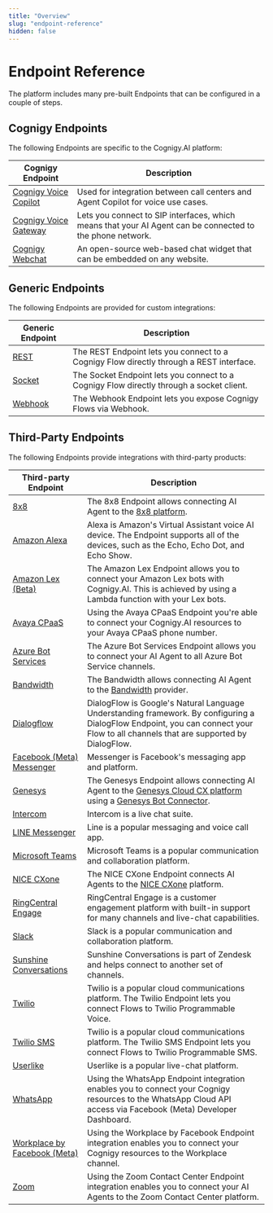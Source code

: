 ```yaml
---
title: "Overview"
slug: "endpoint-reference"
hidden: false
---
```


# Endpoint Reference

The platform includes many pre-built Endpoints that can be configured in a couple of steps.

## Cognigy Endpoints

The following Endpoints are specific to the Cognigy.AI platform:

| Cognigy Endpoint                          | Description                                                                                               |
|-------------------------------------------|-----------------------------------------------------------------------------------------------------------|
| [Cognigy Voice Copilot](voice-copilot.md) | Used for integration between call centers and Agent Copilot for voice use cases.                             |
| [Cognigy Voice Gateway](voice-gateway.md) | Lets you connect to SIP interfaces, which means that your AI Agent can be connected to the phone network. |
| [Cognigy Webchat](webchat.md)             | An open-source web-based chat widget that can be embedded on any website.                                 |

## Generic Endpoints

The following Endpoints are provided for custom integrations:

| Generic Endpoint      | Description                                                                              |
|-----------------------|------------------------------------------------------------------------------------------|
| [REST](rest.md)       | The REST Endpoint lets you connect to a Cognigy Flow directly through a REST interface.  |
| [Socket](socketio.md) | The Socket Endpoint lets you connect to a Cognigy Flow directly through a socket client. |
| [Webhook](webhook.md) | The Webhook Endpoint lets you expose Cognigy Flows via Webhook.                          |

## Third-Party Endpoints

The following Endpoints provide integrations with third-party products:

| Third-party  Endpoint                               | Description                                                                                                                                                                                                           |
|-----------------------------------------------------|-----------------------------------------------------------------------------------------------------------------------------------------------------------------------------------------------------------------------|
| [8x8](8x8.md)                                       | The 8x8 Endpoint allows connecting AI Agent to the [8x8 platform](https://www.8x8.com/).                                                                                                                              |
| [Amazon Alexa](amazon-alexa.md)                     | Alexa is Amazon's Virtual Assistant voice AI device. The Endpoint supports all of the devices, such as the Echo, Echo Dot, and Echo Show.                                                                             |
| [Amazon Lex (Beta)](amazon-lex.md)                  | The Amazon Lex Endpoint allows you to connect your Amazon Lex bots with Cognigy.AI. This is achieved by using a Lambda function with your Lex bots.                                                                   |
| [Avaya CPaaS](avaya-cpaas.md)                       | Using the Avaya CPaaS Endpoint you're able to connect your Cognigy.AI resources to your Avaya CPaaS phone number.                                                                                                     |
| [Azure Bot Services](azure-bot-services.md)         | The Azure Bot Services Endpoint allows you to connect your AI Agent to all Azure Bot Service channels.                                                                                                                |
| [Bandwidth](bandwidth.md)                           | The Bandwidth allows connecting AI Agent to the [Bandwidth](https://www.bandwidth.com/) provider.                                                                                                                     |
| [Dialogflow](dialogflow.md)                         | DialogFlow is Google's Natural Language Understanding framework. By configuring a DialogFlow Endpoint, you can connect your Flow to all channels that are supported by DialogFlow.                                    |
| [Facebook (Meta) Messenger](facebook-messenger.md)  | Messenger is Facebook's messaging app and platform.                                                                                                                                                                   |
| [Genesys](genesys.md)                               | The Genesys Endpoint allows connecting AI Agent to the [Genesys Cloud CX platform](https://apps.mypurecloud.de/) using a [Genesys Bot Connector](https://help.mypurecloud.com/articles/about-genesys-bot-connector/). |
| [Intercom](intercom.md)                             | Intercom is a live chat suite.                                                                                                                                                                                        |
| [LINE Messenger](line-messenger.md)                 | Line is a popular messaging and voice call app.                                                                                                                                                                       |
| [Microsoft Teams](microsoft-teams.md)               | Microsoft Teams is a popular communication and collaboration platform.                                                                                                                                                |
| [NICE CXone](nice.md)                               | The NICE CXone Endpoint connects AI Agents to the [NICE CXone](https://www.nice.com) platform.                                                                                                                        |
| [RingCentral Engage](ringcentral-engage.md)         | RingCentral Engage is a customer engagement platform with built-in support for many channels and live-chat capabilities.                                                                                              |
| [Slack](slack.md)                                   | Slack is a popular communication and collaboration platform.                                                                                                                                                          |
| [Sunshine Conversations](sunshine-conversations.md) | Sunshine Conversations is part of Zendesk and helps connect to another set of channels.                                                                                                                               |
| [Twilio](twilio.md)                                 | Twilio is a popular cloud communications platform. The Twilio Endpoint lets you connect Flows to Twilio Programmable Voice.                                                                                           |
| [Twilio SMS](twilio.md)                             | Twilio is a popular cloud communications platform. The Twilio SMS Endpoint lets you connect Flows to Twilio Programmable SMS.                                                                                         |
| [Userlike](userlike.md)                             | Userlike is a popular live-chat platform.                                                                                                                                                                             |
| [WhatsApp](whatsapp.md)                             | Using the WhatsApp Endpoint integration enables you to connect your Cognigy resources to the WhatsApp Cloud API access via Facebook (Meta) Developer Dashboard.                                                       |
| [Workplace by Facebook (Meta)](workplace-by-fb.md)  | Using the Workplace by Facebook Endpoint integration enables you to connect your Cognigy resources to the Workplace channel.                                                                                          |
| [Zoom](zoom.md)                                     | Using the Zoom Contact Center Endpoint integration enables you to connect your AI Agents to the Zoom Contact Center platform.                                                                                         |
